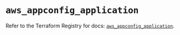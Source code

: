 # `aws_appconfig_application`

Refer to the Terraform Registry for docs: [`aws_appconfig_application`](https://registry.terraform.io/providers/hashicorp/aws/5.90.0/docs/resources/appconfig_application).
